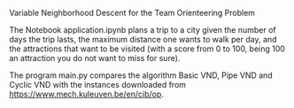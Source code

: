 Variable Neighborhood Descent for the Team Orienteering Problem

The Notebook application.ipynb plans a trip to a city given the number of days the trip lasts, the maximum distance one wants to walk per day, and the attractions that want to be visited (with a score from 0 to 100, being 100 an attraction you do not want to miss for sure).

The program main.py compares the algorithm Basic VND, Pipe VND and Cyclic VND with the instances downloaded from https://www.mech.kuleuven.be/en/cib/op.
